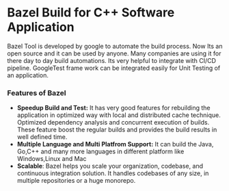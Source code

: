 # Bazel Build for C++ Software Application
Bazel Tool is developed by google to automate the build process. Now Its an open source and it can be used by anyone. Many companies are using it for there day to day build automations. Its very helpful to integrate with CI/CD pipeline. GoogleTest frame work can be integrated easily for Unit Testing of an application.

### Features of Bazel
* **Speedup Build and Test:** It has very good features for rebuilding the application in optimized way with local and distributed cache technique. Optimized dependency analysis and concurrent execution of builds. These feature boost the regular builds and provides the build results in well defined time.  
* **Multiple Language and Multi Platfrom Support:** It can build the Java, Go,C++ and many more languages in different platform like Windows,Linux and Mac
* **Scalable**: Bazel helps you scale your organization, codebase, and continuous integration solution. It handles codebases of any size, in multiple repositories or a huge monorepo.
